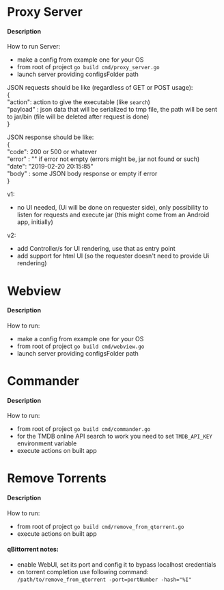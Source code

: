 # Proxy Server
#### Description
How to run Server:  
- make a config from example one for your OS  
- from root of project `go build cmd/proxy_server.go`  
- launch server providing configsFolder path  

JSON requests should be like (regardless of GET or POST usage):  
{  
"action": action to give the executable (like `search`)  
"payload" : json data that will be serialized to tmp file, the path will be sent to jar/bin (file will be deleted after request is done)    
} 

JSON response should be like:  
{  
"code": 200 or 500 or whatever  
"error" : "" if error not empty (errors might be, jar not found or such)  
"date": "2019-02-20 20:15:85"  
"body" : some JSON body response or empty if error  
}  

v1: 
 - no UI needed, (Ui will be done on requester side), only possibility to listen for requests and execute jar
 (this might come from an Android app, initially)

v2:
 - add Controller/s for UI rendering, use that as entry point
 - add support for html UI (so the requester doesn't need to provide Ui rendering)

# Webview
#### Description
How to run:
- make a config from example one for your OS  
- from root of project `go build cmd/webview.go`  
- launch server providing configsFolder path  

# Commander
#### Description
How to run:      
- from root of project `go build cmd/commander.go`  
- for the TMDB online API search to work you need to set `TMDB_API_KEY` environment variable  
- execute actions on built app  

# Remove Torrents
#### Description
How to run:  
- from root of project `go build cmd/remove_from_qtorrent.go`  
- execute actions on built app  

#### qBittorrent notes:    
- enable WebUI, set its port and config it to bypass localhost credentials  
- on torrent completion use following command: `/path/to/remove_from_qtorrent -port=portNumber -hash="%I"`  

